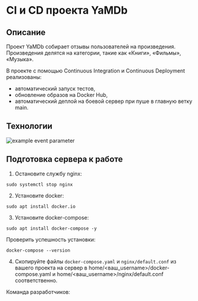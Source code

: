 # CI и CD проекта YaMDb
## Описание
Проект YaMDb собирает отзывы пользователей на произведения. Произведения делятся на категории, такие как «Книги», «Фильмы», «Музыка».

В проекте с помощью Continuous Integration и Continuous Deployment реализованы: 
* автоматический запуск тестов,
* обновление образов на Docker Hub,
* автоматический деплой на боевой сервер при пуше в главную ветку main.

## Технологии
![example event parameter](https://github.com/GAFisher/yamdb_final/actions/workflows/yamdb_workflow.yml/badge.svg?event=push)

## Подготовка сервера к работе
1. Остановите службу nginx: 
```
sudo systemctl stop nginx
```
2. Установите docker:
```
sudo apt install docker.io 
```
3. Установите docker-compose: 
```
sudo apt install docker-compose -y
```
Проверить успешность установки:
```
docker-compose --version
```
4. Скопируйте файлы `docker-compose.yaml` и `nginx/default.conf` из вашего проекта на сервер в home/<ваш_username>/docker-compose.yaml и home/<ваш_username>/nginx/default.conf соответственно.



Команда разработчиков:

